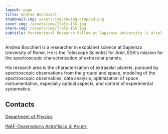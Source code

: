 ```yaml
---
layout: page
title: Andrea Bocchieri
thumbnail-img: assets/img/navimg-cropped.png
cover-img: /assets/img/Italy-ISS.jpg
share-img: /assets/img/Italy-ISS.jpg
subtitle: Postdoctoral Research Fellow at Sapienza University \\ Ariel Telescope Scientist
---
```


Andrea Bocchieri is a researcher in exoplanet science at Sapienza University of Rome. He is the Telescope Scientist for Ariel, ESA's mission for the spectroscopic characterization of extrasolar planets.

His research area is the characterization of extrasolar planets, pursued by spectroscopic observations from the ground and space, modeling of the spectroscopic observables, data analysis, optimization of space instrumentation, especially optical aspects, and control of experimental systematics. 

## Contacts

[Department of Physics](https://www.phys.uniroma1.it/fisica/)


[INAF-Osservatorio Astrofisico di Arcetri](https://www.arcetri.inaf.it/)
